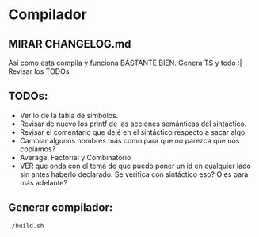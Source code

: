 # Compilador


MIRAR CHANGELOG.md
--------------------

Así como esta compila y funciona BASTANTE BIEN. Genera TS y todo :|
Revisar los TODOs.

TODOs:
--------------------
* Ver lo de la tabla de símbolos.
* Revisar de nuevo los printf de las acciones semánticas del sintáctico.
* Revisar el comentario que dejé en el sintáctico respecto a sacar algo.
* Cambiar algunos nombres más como para que no parezca que nos copiamos?
* Average, Factorial y Combinatorio
* VER que onda con el tema de que puedo poner un id en cualquier lado sin antes haberlo declarado. Se verifica con sintáctico eso? O es para más adelante?


Generar compilador:
----------------------
```sh
./build.sh
```